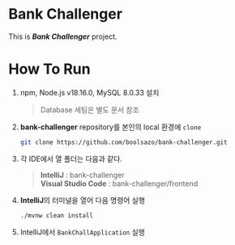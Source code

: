 # Bank Challenger

This is ***Bank Challenger*** project.

# How To Run

1. npm, Node.js v18.16.0, MySQL 8.0.33 설치
   > Database 세팅은 별도 문서 참조
2. **bank-challenger** repository를 본인의 local 환경에 `clone`
    ```bash
    git clone https://github.com/boolsazo/bank-challenger.git
    ```
3. 각 IDE에서 열 폴더는 다음과 같다.
   > **IntelliJ** : bank-challenger  
   **Visual Studio Code** : bank-challenger/frontend
4. **IntelliJ**의 터미널을 열어 다음 명령어 실행
    ```bash
    ./mvnw clean install
    ```
5. IntelliJ에서 `BankChallApplication` 실행
